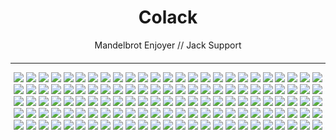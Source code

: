 <div style="text-align: center; margin: 20px 0;">
  <h1>Colack</h1>
  <p>Mandelbrot Enjoyer // Jack Support</p>
</div>

<hr>

<p align="center">
  <img src="https://img.shields.io/badge/-JavaScript-F7DF1E?style=flat-square&logo=javascript&logoColor=black">
  <img src="https://img.shields.io/badge/-TypeScript-3178C6?style=flat-square&logo=typescript&logoColor=white">
  <img src="https://img.shields.io/badge/-Python-3776AB?style=flat-square&logo=python&logoColor=white">
  <img src="https://img.shields.io/badge/-C-A8B9CC?style=flat-square&logo=c&logoColor=black">
  <img src="https://img.shields.io/badge/-C%2B%2B-00599C?style=flat-square&logo=cplusplus&logoColor=white">
  <img src="https://img.shields.io/badge/-Java-007396?style=flat-square&logo=java&logoColor=white">
  <img src="https://img.shields.io/badge/-Ruby-CC342D?style=flat-square&logo=ruby&logoColor=white">
  <img src="https://img.shields.io/badge/-Go-00ADD8?style=flat-square&logo=go&logoColor=white">
  <img src="https://img.shields.io/badge/-Rust-000000?style=flat-square&logo=rust&logoColor=white">
  <img src="https://img.shields.io/badge/-Kotlin-0095D5?style=flat-square&logo=kotlin&logoColor=white">
  <img src="https://img.shields.io/badge/-Swift-F05138?style=flat-square&logo=swift&logoColor=white">
  <img src="https://img.shields.io/badge/-PHP-777BB4?style=flat-square&logo=php&logoColor=white">
  <img src="https://img.shields.io/badge/-Perl-39457E?style=flat-square&logo=perl&logoColor=white">
  <img src="https://img.shields.io/badge/-Scala-DC322F?style=flat-square&logo=scala&logoColor=white">
  <img src="https://img.shields.io/badge/-Elixir-4B275F?style=flat-square&logo=elixir&logoColor=white">
  <img src="https://img.shields.io/badge/-Haskell-5D4F85?style=flat-square&logo=haskell&logoColor=white">
  <img src="https://img.shields.io/badge/-Lua-2C2D72?style=flat-square&logo=lua&logoColor=white">
  <img src="https://img.shields.io/badge/-R-276DC3?style=flat-square&logo=r&logoColor=white">
  <img src="https://img.shields.io/badge/-Dart-0175C2?style=flat-square&logo=dart&logoColor=white">
  <img src="https://img.shields.io/badge/-Julia-9558B2?style=flat-square&logo=julia&logoColor=white">
  <img src="https://img.shields.io/badge/-Git-F05032?style=flat-square&logo=git&logoColor=white">
  <img src="https://img.shields.io/badge/-GitHub-181717?style=flat-square&logo=github&logoColor=white">
  <img src="https://img.shields.io/badge/-GitLab-FCA121?style=flat-square&logo=gitlab&logoColor=white">
  <img src="https://img.shields.io/badge/-Bitbucket-0052CC?style=flat-square&logo=bitbucket&logoColor=white">
  <img src="https://img.shields.io/badge/-VS%20Code-007ACC?style=flat-square&logo=visualstudiocode&logoColor=white">
  <img src="https://img.shields.io/badge/-IntelliJ%20IDEA-000000?style=flat-square&logo=intellijidea&logoColor=white">
  <img src="https://img.shields.io/badge/-Neovim-57A143?style=flat-square&logo=neovim&logoColor=white">
  <img src="https://img.shields.io/badge/-Sublime%20Text-FF9800?style=flat-square&logo=sublimetext&logoColor=white">
  <img src="https://img.shields.io/badge/-Docker-2496ED?style=flat-square&logo=docker&logoColor=white">
  <img src="https://img.shields.io/badge/-Kubernetes-326CE5?style=flat-square&logo=kubernetes&logoColor=white">
  <img src="https://img.shields.io/badge/-Jenkins-D24939?style=flat-square&logo=jenkins&logoColor=white">
  <img src="https://img.shields.io/badge/-Ansible-EE0000?style=flat-square&logo=ansible&logoColor=white">
  <img src="https://img.shields.io/badge/-Terraform-623CE4?style=flat-square&logo=terraform&logoColor=white">
  <img src="https://img.shields.io/badge/-AWS-232F3E?style=flat-square&logo=amazonaws&logoColor=white">
  <img src="https://img.shields.io/badge/-Azure-0078D4?style=flat-square&logo=microsoftazure&logoColor=white">
  <img src="https://img.shields.io/badge/-Google%20Cloud-4285F4?style=flat-square&logo=googlecloud&logoColor=white">
  <img src="https://img.shields.io/badge/-Node.js-339933?style=flat-square&logo=nodedotjs&logoColor=white">
  <img src="https://img.shields.io/badge/-GraphQL-E10098?style=flat-square&logo=graphql&logoColor=white">
  <img src="https://img.shields.io/badge/-Swagger-85EA2D?style=flat-square&logo=swagger&logoColor=white">
  <img src="https://img.shields.io/badge/-Postman-FF6C37?style=flat-square&logo=postman&logoColor=white">
  <img src="https://img.shields.io/badge/-Insomnia-4000BF?style=flat-square&logo=insomnia&logoColor=white">
  <img src="https://img.shields.io/badge/-Mustache-000000?style=flat-square&logo=mustache&logoColor=white">
  <img src="https://img.shields.io/badge/-Sass-CC6699?style=flat-square&logo=sass&logoColor=white">
  <img src="https://img.shields.io/badge/-React.js-61DAFB?style=flat-square&logo=react&logoColor=black">
  <img src="https://img.shields.io/badge/-Angular-DD0031?style=flat-square&logo=angular&logoColor=white">
  <img src="https://img.shields.io/badge/-Jest-15C213?style=flat-square&logo=jest&logoColor=white">
  <img src="https://img.shields.io/badge/-Cypress-17202C?style=flat-square&logo=cypress&logoColor=white">
  <img src="https://img.shields.io/badge/-Mocha-8D6748?style=flat-square&logo=mocha&logoColor=white">
  <img src="https://img.shields.io/badge/-Chai-A30701?style=flat-square&logo=chai&logoColor=white">
  <img src="https://img.shields.io/badge/-Selenium-43B02A?style=flat-square&logo=selenium&logoColor=white">
  <img src="https://img.shields.io/badge/-MongoDB-47A248?style=flat-square&logo=mongodb&logoColor=white">
  <img src="https://img.shields.io/badge/-Redis-DC382D?style=flat-square&logo=redis&logoColor=white">
  <img src="https://img.shields.io/badge/-MySQL-4479A1?style=flat-square&logo=mysql&logoColor=white">
  <img src="https://img.shields.io/badge/-SQLite-003B57?style=flat-square&logo=sqlite&logoColor=white">
  <img src="https://img.shields.io/badge/-Oracle-F80000?style=flat-square&logo=oracle&logoColor=white">
  <img src="https://img.shields.io/badge/-Firebase-FFCA28?style=flat-square&logo=firebase&logoColor=black">
  <img src="https://img.shields.io/badge/-Debian-A81D33?style=flat-square&logo=debian&logoColor=white">
  <img src="https://img.shields.io/badge/-Arch%20Linux-1793D1?style=flat-square&logo=archlinux&logoColor=white">
  <img src="https://img.shields.io/badge/-Garuda%20Linux-00B1D1?style=flat-square&logo=garudalinux&logoColor=white">
  <img src="https://img.shields.io/badge/-Fedora-294172?style=flat-square&logo=fedora&logoColor=white">
  <img src="https://img.shields.io/badge/-Ubuntu-E95420?style=flat-square&logo=ubuntu&logoColor=white">
  <img src="https://img.shields.io/badge/-Kali%20Linux-557C94?style=flat-square&logo=kalilinux&logoColor=white">
  <img src="https://img.shields.io/badge/-Fortran-734F96?style=flat-square&logo=fortran&logoColor=white">
  <img src="https://img.shields.io/badge/-MATLAB-0076A8?style=flat-square&logo=mathworks&logoColor=white">
  <img src="https://img.shields.io/badge/-Shell%20Script-5391FE?style=flat-square&logo=gnubash&logoColor=white">
  <img src="https://img.shields.io/badge/-Pascal-E3F171?style=flat-square&logo=delphi&logoColor=black">
  <img src="https://img.shields.io/badge/-COBOL-3A3A3A?style=flat-square&logo=cobol&logoColor=white">
  <img src="https://img.shields.io/badge/-Vue.js-4FC08D?style=flat-square&logo=vue.js&logoColor=white">
  <img src="https://img.shields.io/badge/-Svelte-FF3E00?style=flat-square&logo=svelte&logoColor=white">
  <img src="https://img.shields.io/badge/-Next.js-000000?style=flat-square&logo=next.js&logoColor=white">
  <img src="https://img.shields.io/badge/-Nuxt.js-00C58E?style=flat-square&logo=nuxt.js&logoColor=white">
  <img src="https://img.shields.io/badge/-Tailwind%20CSS-06B6D4?style=flat-square&logo=tailwindcss&logoColor=white">
  <img src="https://img.shields.io/badge/-Bootstrap-7952B3?style=flat-square&logo=bootstrap&logoColor=white">
  <img src="https://img.shields.io/badge/-Nginx-009639?style=flat-square&logo=nginx&logoColor=white">
  <img src="https://img.shields.io/badge/-Apache-D22128?style=flat-square&logo=apache&logoColor=white">
  <img src="https://img.shields.io/badge/-Grafana-F46800?style=flat-square&logo=grafana&logoColor=white">
  <img src="https://img.shields.io/badge/-Prometheus-E6522C?style=flat-square&logo=prometheus&logoColor=white">
  <img src="https://img.shields.io/badge/-RabbitMQ-FF6600?style=flat-square&logo=rabbitmq&logoColor=white">
  <img src="https://img.shields.io/badge/-Puppet-FFAE1A?style=flat-square&logo=puppet&logoColor=white">
  <img src="https://img.shields.io/badge/-Vagrant-1563FF?style=flat-square&logo=vagrant&logoColor=white">
  <img src="https://img.shields.io/badge/-Zabbix-F05032?style=flat-square&logo=zabbix&logoColor=white">
  <img src="https://img.shields.io/badge/-CockroachDB-6933FF?style=flat-square&logo=cockroachlabs&logoColor=white">
  <img src="https://img.shields.io/badge/-InfluxDB-22ADF6?style=flat-square&logo=influxdb&logoColor=white">
  <img src="https://img.shields.io/badge/-Cassandra-1287B1?style=flat-square&logo=apachecassandra&logoColor=white">
  <img src="https://img.shields.io/badge/-Neo4j-008CC1?style=flat-square&logo=neo4j&logoColor=white">
  <img src="https://img.shields.io/badge/-FreeBSD-AB2B28?style=flat-square&logo=freebsd&logoColor=white">
  <img src="https://img.shields.io/badge/-Alpine%20Linux-0D597F?style=flat-square&logo=alpinelinux&logoColor=white">
  <img src="https://img.shields.io/badge/-Raspberry%20Pi-A22846?style=flat-square&logo=raspberrypi&logoColor=white">
  <img src="https://img.shields.io/badge/-Windows-0078D6?style=flat-square&logo=windows&logoColor=white">
  <img src="https://img.shields.io/badge/-MacOS-000000?style=flat-square&logo=apple&logoColor=white">
  <img src="https://img.shields.io/badge/-Figma-F24E1E?style=flat-square&logo=figma&logoColor=white">
  <img src="https://img.shields.io/badge/-AdobeXD-FF61F6?style=flat-square&logo=adobexd&logoColor=white">
  <img src="https://img.shields.io/badge/-Slack-4A154B?style=flat-square&logo=slack&logoColor=white">
  <img src="https://img.shields.io/badge/-Trello-0079BF?style=flat-square&logo=trello&logoColor=white">
  <img src="https://img.shields.io/badge/-Jira-0052CC?style=flat-square&logo=jira&logoColor=white">
  <img src="https://img.shields.io/badge/-Prolog-E61B23?style=flat-square&logo=prolog&logoColor=white">
  <img src="https://img.shields.io/badge/-Assembly-525252?style=flat-square&logo=assemblyscript&logoColor=white">
  <img src="https://img.shields.io/badge/-Erlang-A90533?style=flat-square&logo=erlang&logoColor=white">
  <img src="https://img.shields.io/badge/-Deno-000000?style=flat-square&logo=deno&logoColor=white">
  <img src="https://img.shields.io/badge/-Webpack-8DD6F9?style=flat-square&logo=webpack&logoColor=black">
  <img src="https://img.shields.io/badge/-MariaDB-003545?style=flat-square&logo=mariadb&logoColor=white">
  <img src="https://img.shields.io/badge/-Couchbase-EA2328?style=flat-square&logo=couchbase&logoColor=white">
  <img src="https://img.shields.io/badge/-ArangoDB-DDE072?style=flat-square&logo=arangodb&logoColor=black">
  <img src="https://img.shields.io/badge/-FaunaDB-3A1AB8?style=flat-square&logo=fauna&logoColor=white">
  <img src="https://img.shields.io/badge/-OpenStack-ED1944?style=flat-square&logo=openstack&logoColor=white">
  <img src="https://img.shields.io/badge/-DigitalOcean-0080FF?style=flat-square&logo=digitalocean&logoColor=white">
  <img src="https://img.shields.io/badge/-Heroku-430098?style=flat-square&logo=heroku&logoColor=white">
  <img src="https://img.shields.io/badge/-Netlify-00C7B7?style=flat-square&logo=netlify&logoColor=white">
  <img src="https://img.shields.io/badge/-Vercel-000000?style=flat-square&logo=vercel&logoColor=white">
  <img src="https://img.shields.io/badge/-Elastic%20Stack-005571?style=flat-square&logo=elasticstack&logoColor=white">
  <img src="https://img.shields.io/badge/-New%20Relic-008C99?style=flat-square&logo=newrelic&logoColor=white">
  <img src="https://img.shields.io/badge/-Datadog-632CA6?style=flat-square&logo=datadog&logoColor=white">
  <img src="https://img.shields.io/badge/-Canva-00C4CC?style=flat-square&logo=canva&logoColor=white">
  <img src="https://img.shields.io/badge/-Notion-000000?style=flat-square&logo=notion&logoColor=white">
  <img src="https://img.shields.io/badge/-Obsidian-483699?style=flat-square&logo=obsidian&logoColor=white">
  <img src="https://img.shields.io/badge/-Miro-050038?style=flat-square&logo=miro&logoColor=white">
  <img src="https://img.shields.io/badge/-Atom-66595C?style=flat-square&logo=atom&logoColor=white">
  <img src="https://img.shields.io/badge/-Eclipse%20IDE-2C2255?style=flat-square&logo=eclipseide&logoColor=white">
  <img src="https://img.shields.io/badge/-Xcode-1575F9?style=flat-square&logo=xcode&logoColor=white">
  <img src="https://img.shields.io/badge/-Emacs-7F5AB6?style=flat-square&logo=gnuemacs&logoColor=white">
  <img src="https://img.shields.io/badge/-Stack%20Overflow-F58025?style=flat-square&logo=stackoverflow&logoColor=white">
  <img src="https://img.shields.io/badge/-Hacker%20Rank-2EC866?style=flat-square&logo=hackerrank&logoColor=white">
  <img src="https://img.shields.io/badge/-Opera%20Browser-FF1B2D?style=flat-square&logo=opera&logoColor=white">
  <img src="https://img.shields.io/badge/-Android-3DDC84?style=flat-square&logo=android&logoColor=white">
  <img src="https://img.shields.io/badge/-Femboy-FFB6C1?style=flat-square&logo=pride&logoColor=white">
</p>

